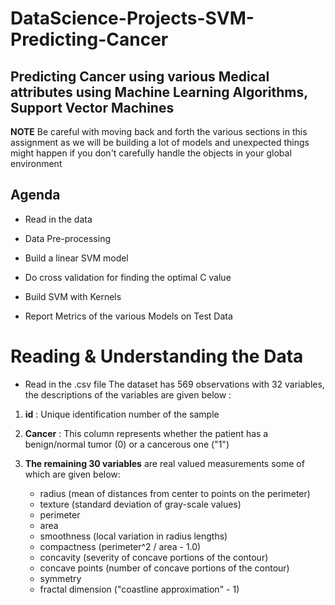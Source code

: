 # DataScience-Projects-SVM-Predicting-Cancer

## Predicting Cancer using various Medical attributes using Machine Learning Algorithms, Support Vector Machines

**NOTE** Be careful with moving back and forth the various sections in this assignment as we will be building a lot of models and unexpected things might happen if you don't carefully handle the objects in your global environment

## Agenda 

* Read in the data

* Data Pre-processing

* Build a linear SVM model

* Do cross validation for finding the optimal C value

* Build SVM with Kernels

* Report Metrics of the various Models on Test Data

# Reading & Understanding the Data

* Read in the .csv file
The dataset has 569 observations with 32 variables, the descriptions of the variables are given below :

1) **id** : Unique identification number of the sample

2) **Cancer** : This column represents whether the patient has a benign/normal tumor (0) or a cancerous one ("1")

3) **The remaining 30 variables** are real valued measurements some of which are given below:

	* radius (mean of distances from center to points on the perimeter)
	* texture (standard deviation of gray-scale values)
	* perimeter
	* area
	* smoothness (local variation in radius lengths)
	* compactness (perimeter^2 / area - 1.0)
	* concavity (severity of concave portions of the contour)
	* concave points (number of concave portions of the contour)
	* symmetry 
	* fractal dimension ("coastline approximation" - 1)
